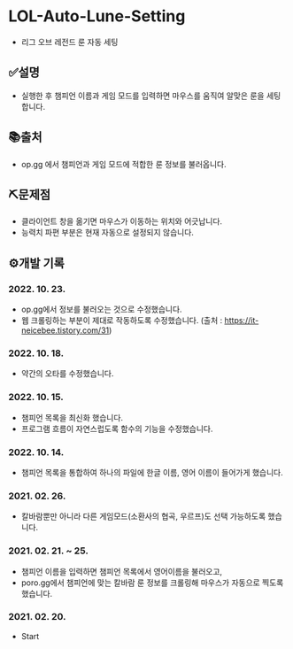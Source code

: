# LOL-Auto-Lune-Setting
- 리그 오브 레전드 룬 자동 세팅

## ✅설명
- 실행한 후 챔피언 이름과 게임 모드를 입력하면 마우스를 움직여 알맞은 룬을 세팅합니다.

## 📚출처
- op.gg 에서 챔피언과 게임 모드에 적합한 룬 정보를 불러옵니다.

## ⛏문제점
- 클라이언트 창을 옮기면 마우스가 이동하는 위치와 어긋납니다.
- 능력치 파편 부분은 현재 자동으로 설정되지 않습니다.

## ⚙개발 기록
### 2022. 10. 23.
- op.gg에서 정보를 불러오는 것으로 수정했습니다.
- 웹 크롤링하는 부분이 제대로 작동하도록 수정했습니다.
  (출처 : https://it-neicebee.tistory.com/31)
### 2022. 10. 18.
- 약간의 오타를 수정했습니다.
### 2022. 10. 15.
- 챔피언 목록을 최신화 했습니다.
- 프로그램 흐름이 자연스럽도록 함수의 기능을 수정했습니다.
### 2022. 10. 14.
- 챔피언 목록을 통합하여 하나의 파일에 한글 이름, 영어 이름이 들어가게 했습니다.
### 2021. 02. 26.
- 칼바람뿐만 아니라 다른 게임모드(소환사의 협곡, 우르프)도 선택 가능하도록 했습니다.
### 2021. 02. 21. ~ 25.
- 챔피언 이름을 입력하면 챔피언 목록에서 영어이름을 불러오고,
- poro.gg에서 챔피언에 맞는 칼바람 룬 정보를 크롤링해 마우스가 자동으로 찍도록 했습니다.
### 2021. 02. 20.
- Start

